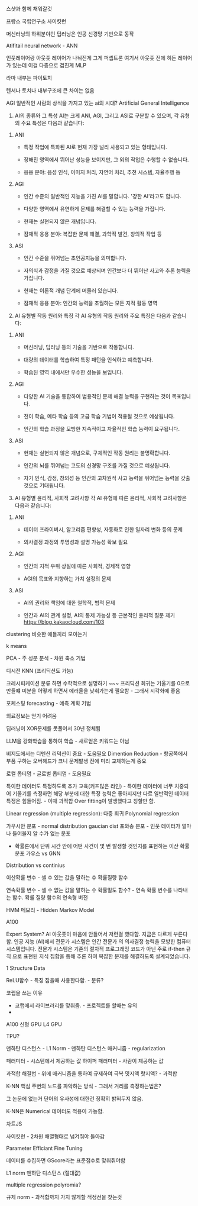 스샷과 함께 채워갈것

프랑스 국립연구소 사이킷런

머신러닝의 하위분야인 딥러닝은 인공 신경망 기반으로 동작

Atifitail neural network - ANN

인풋레이어랑 아웃풋 레이어가 나눠진게 그게 퍼셉트론
여기서 아웃풋 전에 히든 레이어가 있는데 이걸 다층으로 겹친게 MLP

라마 내부는 파이토치

텐서나 토치나 내부구조에 큰 차이는 없음

AGI 일반적인 사람의 상식을 가지고 있는 ai의 시대?
Artificial General Intelligence

1. AI의 종류와 그 특성
AI는 크게 ANI, AGI, 그리고 ASI로 구분할 수 있으며, 각 유형의 주요 특성은 다음과 같습니다:

 

1) ANI

   - 특정 작업에 특화된 AI로 현재 가장 널리 사용되고 있는 형태입니다.

   - 정해진 영역에서 뛰어난 성능을 보이지만, 그 외의 작업은 수행할 수 없습니다.

   - 응용 분야: 음성 인식, 이미지 처리, 자연어 처리, 추천 시스템, 자율주행 등

 

2) AGI

   - 인간 수준의 일반적인 지능을 가진 AI를 말합니다. '강한 AI'라고도 합니다.

   - 다양한 영역에서 유연하게 문제를 해결할 수 있는 능력을 가집니다.

   - 현재는 실현되지 않은 개념입니다.

   - 잠재적 응용 분야: 복잡한 문제 해결, 과학적 발견, 창의적 작업 등

 

3) ASI

   - 인간 수준을 뛰어넘는 초인공지능을 의미합니다.

   - 자의식과 감정을 가질 것으로 예상되며 인간보다 더 뛰어난 사고와 추론 능력을 가집니다.

   - 현재는 이론적 개념 단계에 머물러 있습니다.

   - 잠재적 응용 분야: 인간의 능력을 초월하는 모든 지적 활동 영역

 

2. AI 유형별 작동 원리와 특징
각 AI 유형의 작동 원리와 주요 특징은 다음과 같습니다:

 

1) ANI

   - 머신러닝, 딥러닝 등의 기술을 기반으로 작동합니다.

   - 대량의 데이터를 학습하여 특정 패턴을 인식하고 예측합니다.

   - 학습된 영역 내에서만 우수한 성능을 보입니다.

 

2) AGI

   - 다양한 AI 기술을 통합하여 범용적인 문제 해결 능력을 구현하는 것이 목표입니다.

   - 전이 학습, 메타 학습 등의 고급 학습 기법이 적용될 것으로 예상됩니다.

   - 인간의 학습 과정을 모방한 지속적이고 자율적인 학습 능력이 요구됩니다.

 

3) ASI

   - 현재는 실현되지 않은 개념으로, 구체적인 작동 원리는 불명확합니다.

   - 인간의 뇌를 뛰어넘는 고도의 신경망 구조를 가질 것으로 예상됩니다.

   - 자기 인식, 감정, 창의성 등 인간의 고차원적 사고 능력을 뛰어넘는 능력을 갖출 것으로 기대됩니다.

 

3. AI 유형별 윤리적, 사회적 고려사항
각 AI 유형에 따른 윤리적, 사회적 고려사항은 다음과 같습니다:

1) ANI
   - 데이터 프라이버시, 알고리즘 편향성, 자동화로 인한 일자리 변화 등의 문제

   - 의사결정 과정의 투명성과 설명 가능성 확보 필요

2) AGI
   - 인간의 지적 우위 상실에 따른 사회적, 경제적 영향

   - AGI의 목표와 지향하는 가치 설정의 문제

3) ASI
   - AI의 권리와 책임에 대한 철학적, 법적 문제

   - 인간과 AI의 관계 설정, AI의 통제 가능성 등 근본적인 윤리적 질문 제기
https://blog.kakaocloud.com/103

clustering 비슷한 애들끼리 모이는거

k means

PCA - 주 성분 분석 - 차원 축소 기법

디시전
KNN (프리딕션도 가능)

크레시피케이션 분류 하면 수학적으로 설명하기 ~~~
프리딕션 회귀는 기울기를 0으로 만들떄 미분을 어떻게 하면서 에러율을 낮춰가는게 필요함 - 그래서 시각화에 좋음

포케스팅 forecasting - 예측 계획 기법

의료정보는 얻기 어려움

딥러닝이 XOR문제를 못풀어서 30년 정체됨

LLM을 강화학습을 통하여 학습 - 새로얻은 키워드는 아님

비지도에서는 디멘션 리덕션이 중요 - 도움필요
Dimention Reduction - 항공쪽에서 부품 구하는 오버헤드가 크니 문제발생 전에 미리 교체하는게 중요

로컬 옵티멈 - 글로벌 옵티멈 - 도움필요

특이한 데이터도 특정하도록 추가 교육(커프많은 라인) - 특이한 데이터에 너무 치중되어 기울기를 측정하면 해당 부분에 대한 특정 능력은 좋아지지만 다르 일반적인 데이터 특정은 힘들어짐. - 이때 과적합 Over fitting이 발생했다고 칭할만 함.

Linear regression (multiple regression): 다중 회귀
Polynomial regression

가우시안 분포 - normal distribution
gaucian dist
포와송 분포 - 인풋 데이터가 얼마나 들어올지 알 수가 없는 분포
- 확률론에서 단위 시간 안에 어떤 사건이 몇 번 발생할 것인지를 표현하는 이산 확률 분포
가우스 vs GNN

Distribution vs continius



이산확률 변수 - 셀 수 있는 값을 말하는 수
확률질량 함수

연속확률 변수 - 셀 수 없는 값을 말하는 수 
확률밀도 함수? - 연속 확률 변수를 나타내는 함수. 확률 질량 함수의 연속형 버전

HMM 메모리 - Hidden Markov Model

A100

Expert System?
AI 아웃풋이 마음에 안들어서 저런걸 했다함. 지금은 다르게 부른다함.
인공 지능 (AI)에서 전문가 시스템은 인간 전문가 의 의사결정 능력을 모방한 컴퓨터 시스템입니다. 전문가 시스템은 기존의 절차적 프로그래밍 코드가 아닌 주로 if-then 규칙 으로 표현된 지식 집합을 통해 추론 하여 복잡한 문제를 해결하도록 설계되었습니다.

1 Structure Data

ReLU함수 - 특징 잡을때 사용한다함. - 분류?

코랩을 쓰는 이유
- 코랩에서 라이브러리를 맞춰줌. - 프로젝트를 할때는 유의
- 

A100 신형 GPU
L4 GPU

TPU?

맨하탄 디스턴스 - L1 Norm - 맨하탄 디스턴스 매커니즘 - regularization

패러미터 - 시스템에서 제공하는 값
하이퍼 패러미터 - 사람이 제공하는 값

과적합 해결법 - 위에 매커니즘을 통하여 규제하여 극복
밋지액 랏지액? - 과적합

K-NN 핵심
주변의 노드를 파악하는 방식 - 그래서 거리를 측정하는법은?

그 논문에 없는거
단어의 유사성에 대한건 정확히 밝혀두지 않음.

K-NN은 Numerical 데이터도 적용이 가능함.

차트JS

사이킷런 - 2차원 배열형태로 넘겨줘야 돌아감

Parameter Efficiant Fine Tuning

데이터를 수집하면 GScore라는 표준점수로 맞춰줘야함

L1 norm 맨하탄 디스턴스 (절대값)

multiple regression
polyromia?

규제 norm - 과적합까지 가지 않게할 적정선을 찾는것